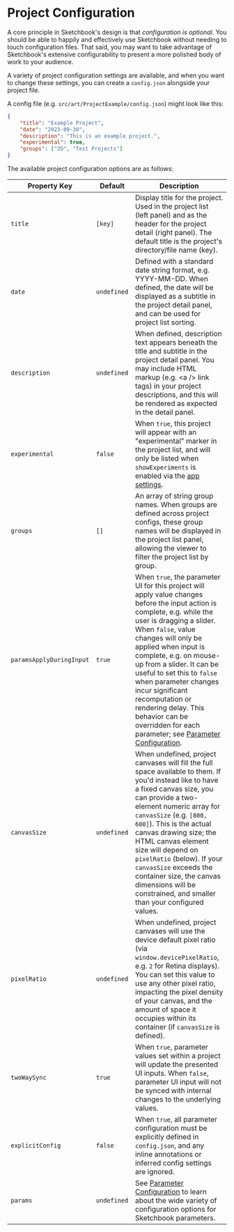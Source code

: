 # Project Configuration

A core principle in Sketchbook's design is that _configuration is optional_. You should be able to happily and effectively use Sketchbook without needing to touch configuration files. That said, you may want to take advantage of Sketchbook's extensive configurability to present a more polished body of work to your audience.

A variety of project configuration settings are available, and when you want to change these settings, you can create a `config.json` alongside your project file.

A config file (e.g. `src/art/ProjectExample/config.json`) might look like this:

```json
{
    "title": "Example Project",
    "date": "2023-09-30",
    "description": "This is an example project.",
    "experimental": true,
    "groups": ["2D", "Test Projects"]
}
```

The available project configuration options are as follows:

<!-- prettier-ignore -->
| Property Key | Default | Description |
| - | - | - |
| `title` | `[key]` | Display title for the project. Used in the project list (left panel) and as the header for the project detail (right panel). The default title is the project's directory/file name (key). |
| `date` | `undefined` | Defined with a standard date string format, e.g. YYYY-MM-DD. When defined, the date will be displayed as a subtitle in the project detail panel, and can be used for project list sorting. |
| `description` | `undefined` | When defined, description text appears beneath the title and subtitle in the project detail panel. You may include HTML markup (e.g. \<a /\> link tags) in your project descriptions, and this will be rendered as expected in the detail panel. |
| `experimental` | `false` | When `true`, this project will appear with an "experimental" marker in the project list, and will only be listed when `showExperiments` is enabled via the [app settings](settings.md). |
| `groups` | `[]` | An array of string group names. When groups are defined across project configs, these group names will be displayed in the project list panel, allowing the viewer to filter the project list by group. |
| `paramsApplyDuringInput` | `true` | When `true`, the parameter UI for this project will apply value changes before the input action is complete, e.g. while the user is dragging a slider. When `false`, value changes will only be applied when input is complete, e.g. on mouse-up from a slider. It can be useful to set this to `false` when parameter changes incur significant recomputation or rendering delay. This behavior can be overridden for each parameter; see [Parameter Configuration](param-config.md). |
| `canvasSize` | `undefined` | When undefined, project canvases will fill the full space available to them. If you'd instead like to have a fixed canvas size, you can provide a two-element numeric array for `canvasSize` (e.g. `[800, 600]`). This is the actual canvas drawing size; the HTML canvas element size will depend on `pixelRatio` (below). If your `canvasSize` exceeds the container size, the canvas dimensions will be constrained, and smaller than your configured values. |
| `pixelRatio` | `undefined` | When undefined, project canvases will use the device default pixel ratio (via `window.devicePixelRatio`, e.g. `2` for Retina displays). You can set this value to use any other pixel ratio, impacting the pixel density of your canvas, and the amount of space it occupies within its container (if `canvasSize` is defined). |
| `twoWaySync` | `true` | When `true`, parameter values set within a project will update the presented UI inputs. When `false`, parameter UI input will not be synced with internal changes to the underlying values. |
| `explicitConfig` | `false` | When `true`, all parameter configuration must be explicitly defined in `config.json`, and any inline annotations or inferred config settings are ignored. |
| `params` | `undefined` | See [Parameter Configuration](param-config.md) to learn about the wide variety of configuration options for Sketchbook parameters.
